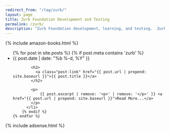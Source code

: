 ```yaml
---
redirect_from: "/tag/zurb/"
layout: page
title: Zurb Foundation Development and Testing
permalink: /zurb/
description: "Zurb Foundation development, learning, and testing.  Zurb for Sites, Email, and mobile Apps."
---
```

{% include amazon-books.html %}

<div class="home">



  <ul class="post-list">
    {% for post in site.posts %}
		{% if post.meta contains 'zurb' %}
		  <li>
			<span class="post-meta">{{ post.date | date: "%b %-d, %Y" }}</span>

			<h2>
			  <a class="post-link" href="{{ post.url | prepend: site.baseurl }}">{{ post.title }}</a>
			</h2>

			<p>
				{{ post.excerpt | remove: '<p>' | remove: '</p>' }} <a href="{{ post.url | prepend: site.baseurl }}">Read More...</a>
			</p>
		  </li>
		{% endif %}
    {% endfor %}
  </ul>
   
</div>

{% include adsense.html %}
